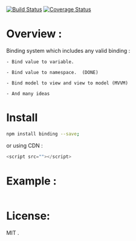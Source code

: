 [![Build Status](https://travis-ci.org/abdennour/binding.svg?branch=master)](https://travis-ci.org/abdennour/binding)
[![Coverage Status](https://coveralls.io/repos/github/abdennour/binding/badge.svg?branch=master)](https://coveralls.io/github/abdennour/binding?branch=master)

# Overview :

Binding system which includes any valid binding :

    - Bind value to variable.

    - Bind value to namespace.  (DONE)

    - Bind model to view and view to model (MVVM)

    - And many ideas
# Install

```bash
npm install binding --save;
```

or using CDN :

```js
<script src=""></script>
```

# Example :

```js

```

# License:

MIT .
